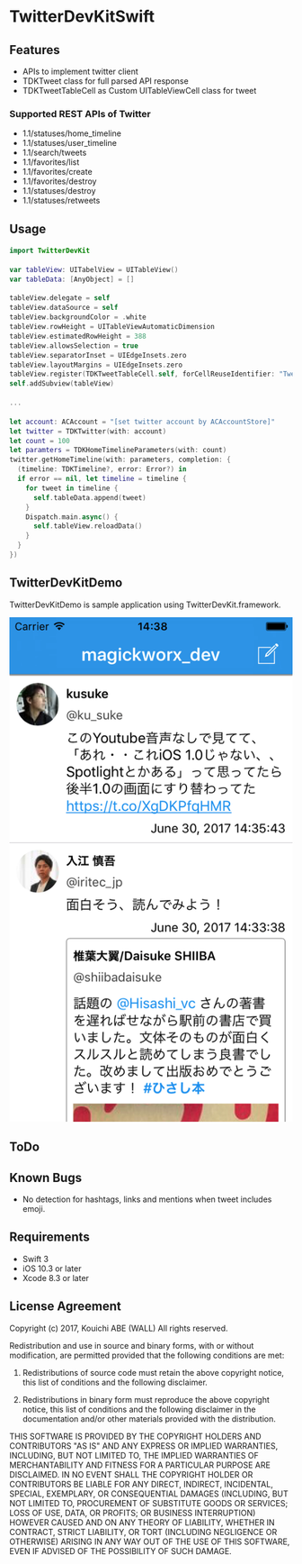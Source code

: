# TwitterDevKitSwift

## Features

- APIs to implement twitter client
- TDKTweet class for full parsed API response
- TDKTweetTableCell as Custom UITableViewCell class for tweet


### Supported REST APIs of Twitter

- 1.1/statuses/home_timeline
- 1.1/statuses/user_timeline
- 1.1/search/tweets
- 1.1/favorites/list
- 1.1/favorites/create
- 1.1/favorites/destroy
- 1.1/statuses/destroy
- 1.1/statuses/retweets


## Usage

```Swift
import TwitterDevKit

var tableView: UITabelView = UITableView()
var tableData: [AnyObject] = []

tableView.delegate = self
tableView.dataSource = self
tableView.backgroundColor = .white
tableView.rowHeight = UITableViewAutomaticDimension
tableView.estimatedRowHeight = 388
tableView.allowsSelection = true
tableView.separatorInset = UIEdgeInsets.zero
tableView.layoutMargins = UIEdgeInsets.zero
tableView.register(TDKTweetTableCell.self, forCellReuseIdentifier: "Tweet")
self.addSubview(tableView)

...

let account: ACAccount = "[set twitter account by ACAccountStore]"
let twitter = TDKTwitter(with: account)
let count = 100
let paramters = TDKHomeTimelineParameters(with: count)
twitter.getHomeTimeline(with: parameters, completion: {
  (timeline: TDKTimeline?, error: Error?) in
  if error == nil, let timeline = timeline {
    for tweet in timeline {
      self.tableData.append(tweet)
    }
    Dispatch.main.async() {
      self.tableView.reloadData()
    }
  }
})
```

## TwitterDevKitDemo

TwitterDevKitDemo is sample application using TwitterDevKit.framework.

![Screenshot](ss_TwitterDevKitDemo.png "Demo")

## ToDo

## Known Bugs

- No detection for hashtags, links and mentions when tweet includes emoji.

## Requirements

 - Swift 3
 - iOS 10.3 or later
 - Xcode 8.3 or later

## License Agreement

Copyright (c) 2017, Kouichi ABE (WALL) All rights reserved.

Redistribution and use in source and binary forms, with or without
modification, are permitted provided that the following conditions are met:

 1. Redistributions of source code must retain the above copyright notice,
    this list of conditions and the following disclaimer.

 2. Redistributions in binary form must reproduce the above copyright notice,
    this list of conditions and the following disclaimer in the documentation
    and/or other materials provided with the distribution.

THIS SOFTWARE IS PROVIDED BY THE COPYRIGHT HOLDERS AND CONTRIBUTORS "AS IS"
AND ANY EXPRESS OR IMPLIED WARRANTIES, INCLUDING, BUT NOT LIMITED TO, THE
IMPLIED WARRANTIES OF MERCHANTABILITY AND FITNESS FOR A PARTICULAR PURPOSE ARE
DISCLAIMED. IN NO EVENT SHALL THE COPYRIGHT HOLDER OR CONTRIBUTORS BE LIABLE
FOR ANY DIRECT, INDIRECT, INCIDENTAL, SPECIAL, EXEMPLARY, OR CONSEQUENTIAL
DAMAGES (INCLUDING, BUT NOT LIMITED TO, PROCUREMENT OF SUBSTITUTE GOODS OR
SERVICES; LOSS OF USE, DATA, OR PROFITS; OR BUSINESS INTERRUPTION) HOWEVER
CAUSED AND ON ANY THEORY OF LIABILITY, WHETHER IN CONTRACT, STRICT LIABILITY,
OR TORT (INCLUDING NEGLIGENCE OR OTHERWISE) ARISING IN ANY WAY OUT OF THE USE
OF THIS SOFTWARE, EVEN IF ADVISED OF THE POSSIBILITY OF SUCH DAMAGE.

